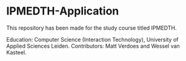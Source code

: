 # IPMEDTH-Application
This repository has been made for the study course titled IPMEDTH.

Education: Computer Science (Interaction Technology), University of Applied Sciences Leiden.
Contributors: Matt Verdoes and Wessel van Kasteel.
